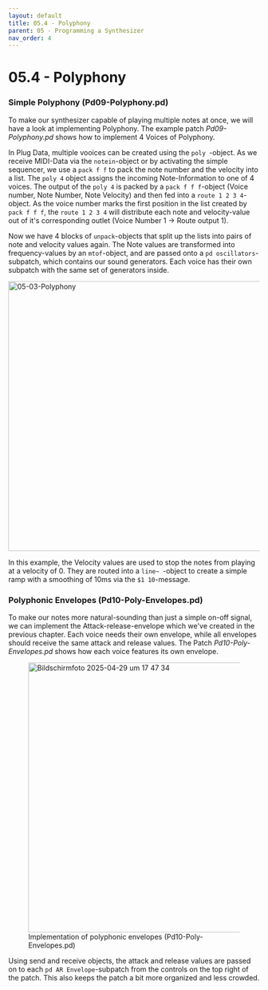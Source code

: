 ```yaml
---
layout: default
title: 05.4 - Polyphony
parent: 05 - Programming a Synthesizer
nav_order: 4
---
```


# 05.4 - Polyphony 

### Simple Polyphony (Pd09-Polyphony.pd)

To make our synthesizer capable of playing multiple notes at once, we will have a look at implementing Polyphony. The example patch _Pd09-Polyphony.pd_ shows how to implement 4 Voices of Polyphony.

In Plug Data, multiple vooices can be created using the `poly `-object. As we receive MIDI-Data via the `notein`-object or by activating the simple sequencer, we use a `pack f f` to pack the note number and the velocity into a list. The `poly 4` object assigns the incoming Note-Information to one of 4 voices. The output of the `poly 4` is packed by a `pack f f f`-object (Voice number, Note Number, Note Velocity) and then fed into a `route 1 2 3 4`-object. As the voice number marks the first position in the list created by `pack f f f`, the `route 1 2 3 4` will distribute each note and velocity-value out of it's corresponding outlet (Voice Number 1 -> Route output 1). 

Now we have 4 blocks of `unpack`-objects that split up the lists into pairs of note and velocity values again. The Note values are transformed into frequency-values by an `mtof`-object, and are passed onto a `pd oscillators`-subpatch, which contains our sound generators. Each voice has their own subpatch with the same set of generators inside.

<img width="540" alt="05-03-Polyphony" src="https://github.com/user-attachments/assets/fa5a7047-a06a-4373-96a9-8f0b66c745a5" />

In this example, the Velocity values are used to stop the notes from playing at a velocity of 0. They are routed into a `line~ `-object to create a simple ramp with a smoothing of 10ms via the `$1 10`-message.

### Polyphonic Envelopes (Pd10-Poly-Envelopes.pd)

To make our notes more natural-sounding than just a simple on-off signal, we can implement the Attack-release-envelope which we've created in the previous chapter. Each voice needs their own envelope, while all envelopes should receive the same attack and release values. The Patch _Pd10-Poly-Envelopes.pd_ shows how each voice features its own envelope.

<figure>
  <img width="540" alt="Bildschirmfoto 2025-04-29 um 17 47 34" src="https://github.com/user-attachments/assets/cf004b5c-dba0-41c1-8bf3-4608e0297276" />
  <figcaption> Implementation of polyphonic envelopes (Pd10-Poly-Envelopes.pd) </figcaption>
</figure>

Using send and receive objects, the attack and release values are passed on to each `pd AR Envelope`-subpatch from the controls on the top right of the patch. This also keeps the patch a bit more organized and less crowded.

